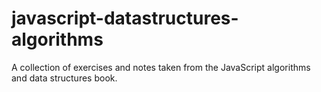 # javascript-datastructures-algorithms
A collection of exercises and notes taken from the JavaScript algorithms and data structures book.

